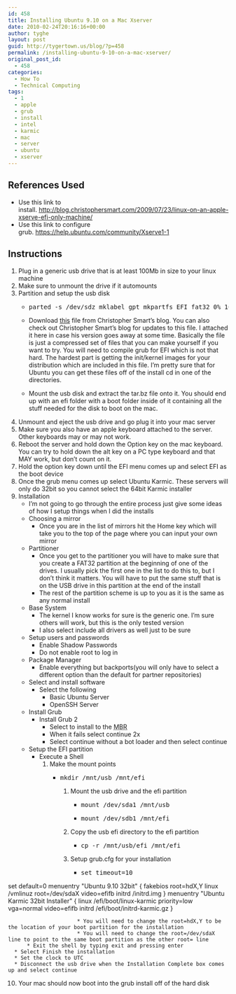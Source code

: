 ```yaml
---
id: 458
title: Installing Ubuntu 9.10 on a Mac Xserver
date: 2010-02-24T20:16:16+00:00
author: tyghe
layout: post
guid: http://tygertown.us/blog/?p=458
permalink: /installing-ubuntu-9-10-on-a-mac-xserver/
original_post_id:
  - 458
categories:
  - How To
  - Technical Computing
tags:
  - 1
  - apple
  - grub
  - install
  - intel
  - karmic
  - mac
  - server
  - ubuntu
  - xserver
---
```

## References Used

  * Use this link to install. <http://blog.christophersmart.com/2009/07/23/linux-on-an-apple-xserve-efi-only-machine/>
  * Use this link to configure grub. <https://help.ubuntu.com/community/Xserve1-1>

<!--more-->

## Instructions

  1. Plug in a generic usb drive that is at least 100Mb in size to your linux machine
  2. Make sure to unmount the drive if it automounts
  3. Partition and setup the usb disk 
      * <pre>parted -s /dev/sdz mklabel gpt mkpartfs EFI fat32 0% 100% toggle 1 boot</pre>
    
      * Download [this](http://christophersmart.com/files/efi-grub.tar.bz2 "EFI Files") file from Christopher Smart&#8217;s blog. You can also check out Christopher Smart&#8217;s blog for updates to this file. I attached it here in case his version goes away at some time. Basically the file is just a compressed set of files that you can make yourself if you want to try. You will need to compile grub for EFI which is not that hard. The hardest part is getting the init/kernel images for your distribution which are included in this file. I&#8217;m pretty sure that for Ubuntu you can get these files off of the install cd in one of the directories.
      * Mount the usb disk and extract the tar.bz file onto it. You should end up with an efi folder with a boot folder inside of it containing all the stuff needed for the disk to boot on the mac.
  4. Unmount and eject the usb drive and go plug it into your mac server
  5. Make sure you also have an apple keyboard attached to the server. Other keyboards may or may not work.
  6. Reboot the server and hold down the Option key on the mac keyboard. You can try to hold down the alt key on a PC type keyboard and that MAY work, but don&#8217;t count on it.
  7. Hold the option key down until the EFI menu comes up and select EFI as the boot device
  8. Once the grub menu comes up select Ubuntu Karmic. These servers will only do 32bit so you cannot select the 64bit Karmic installer
  9. Installation 
      * I&#8217;m not going to go through the entire process just give some ideas of how I setup things when I did the installs
      * Choosing a mirror 
          * Once you are in the list of mirrors hit the Home key which will take you to the top of the page where you can input your own mirror
      * Partitioner 
          * Once you get to the partitioner you will have to make sure that you create a FAT32 partition at the beginning of one of the drives. I usually pick the first one in the list to do this to, but I don&#8217;t think it matters. You will have to put the same stuff that is on the USB drive in this partition at the end of the install
          * The rest of the partition scheme is up to you as it is the same as any normal install
      * Base System 
          * The kernel I know works for sure is the generic one. I&#8217;m sure others will work, but this is the only tested version
          * I also select include all drivers as well just to be sure
      * Setup users and passwords 
          * Enable Shadow Passwords
          * Do not enable root to log in
      * Package Manager 
          * Enable everything but backports(you will only have to select a different option than the default for partner repositories)
      * Select and install software 
          * Select the following 
              * Basic Ubuntu Server
              * OpenSSH Server
      * Install Grub 
          * Install Grub 2 
              * Select to install to the <acronym title="this should fail, but I think this at least gets the grub package installed which you will want">MBR</acronym>
              * When it fails select continue 2x
              * Select continue without a bot loader and then select continue
      * Setup the EFI partition 
          * Execute a Shell 
              1. Make the mount points 
                  * <pre>mkdir /mnt/usb /mnt/efi</pre>
                    
                      1. Mount the usb drive and the efi partition 
                          * <pre>mount /dev/sda1 /mnt/usb</pre>
                        
                          * <pre>mount /dev/sdb1 /mnt/efi</pre>
                    
                      2. Copy the usb efi directory to the efi partition 
                          * <pre>cp -r /mnt/usb/efi /mnt/efi</pre>
                    
                      3. Setup grub.cfg for your installation 
                          * <pre>set timeout=10
set default=0
menuentry "Ubuntu 9.10 32bit" {
   fakebios
   root=hdX,Y
   linux /vmlinuz  root=/dev/sdaX video=efifb
   initrd /initrd.img
}
menuentry "Ubuntu Karmic 32bit Installer" {
   linux /efi/boot/linux-karmic priority=low vga=normal video=efifb
   initrd /efi/boot/initrd-karmic.gz
}</pre>
                        
                          * You will need to change the root=hdX,Y to be the location of your boot partition for the installation
                          * You will need to change the root=/dev/sdaX line to point to the same boot partition as the other root= line
          * Exit the shell by typing exit and pressing enter
      * Select Finish the installation
      * Set the clock to UTC
      * Disconnect the usb drive when the Installation Complete box comes up and select continue
 10. Your mac should now boot into the grub install off of the hard disk